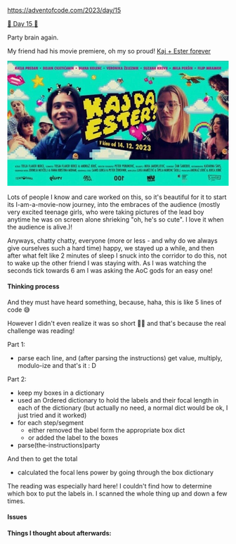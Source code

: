 
https://adventofcode.com/2023/day/15

[🌟 Day 15 🌟](https://adventofcode.com/2023/day/15)


Party brain again.

My friend had his movie premiere, oh my so proud! [Kaj + Ester forever](https://www.temporama.si/portfolio-item/kaj-ester-forever/) 

![image](kaj_pa_ester.jpg)







Lots of people I know and care worked on this, so it's beautiful for it to start its I-am-a-movie-now journey, into the embraces of the audience (mostly very excited teenage girls, who were taking pictures of the lead boy anytime he was on screen alone shrieking "oh, he's so cute". I love it when the audience is alive.)!

Anyways, chatty chatty, everyone (more or less - and why do we always give ourselves such a hard time) happy, we stayed up a while, and then after what felt like 2 minutes of sleep I snuck into the corridor to do this, not to wake up the other friend I was staying with.
As I was watching the seconds tick towards 6 am I was asking the AoC gods for an easy one!



#### Thinking process

And they must have heard something, because, haha, this is like 5 lines of code 😅 

However I didn't even realize it was so short 🤣🤣 and that's because the real challenge was reading! 


Part 1:
- parse each line, and (after parsing the instructions) get value, multiply, modulo-ize and that's it : D



Part 2:

- keep my boxes in a dictionary
- used an Ordered dictionary to hold the labels and their focal length in each of the dictionary (but actually no need, a normal dict would be ok,  I just tried and it worked) 
- for each step/segment 
    - either removed the label form the appropriate box dict
    - or added the label to the boxes
- parse(the-instructions)party

And then to get the total
- calculated the focal lens power by going through the box dictionary

The reading was especially hard here! I couldn't find how to determine which box to put the labels in. I scanned the whole thing up and down a few times. 


#### Issues

#### Things I thought about afterwards: